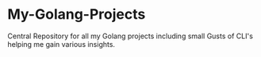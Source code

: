 # My-Golang-Projects
Central Repository for all my Golang projects including small Gusts of CLI's helping me gain various insights.

